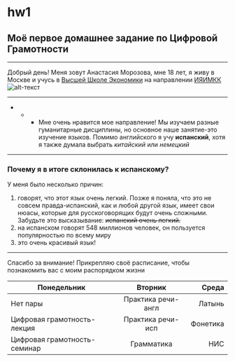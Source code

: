 # hw1
## Моё первое домашнее задание по Цифровой Грамотности
***
Добрый день! Меня зовут Анастасия Морозова, мне 18 лет, я живу в Москве и учусь в [Высшей Школе Экономики](https://www.hse.ru/ "Высшей Школе Экономики") на направлении [ИЯИМКК](https://www.hse.ru/ba/lang/ "ИЯИМКК")  ![alt-текст](http://gym40.ru/teachers/niu-vshe/logo.jpg "Вышка")
* * *
* * * Мне очень нравится мое направление! Мы изучаем разные гуманитарные дисциплины, но основное наше занятие-это изучение языков. Помимо английского я учу **испанский**, хотя я также думала выбрать *китайский* или *немецкий* 
* * *
### Почему я в итоге склонилась к испанскому? 
У меня было несколько причин:
1. говорят, что этот язык очень легкий. Позже я поняла, что это не совсем правда-испанский, как и любой другой язык, имеет свои нюасы, которые для русскоговорящих будут очень сложными. Забудьте это высказывание: ~~испанский очень легкий.~~
2. на испанском говорят 548 миллионов человек, он пользуется популярностью по всему миру
3. это очень красивый язык! 
***
Спасибо за внимание! Прикрепляю своё расписание, чтобы познакомить вас с моим распорядком жизни

| Понедельник | Вторник | Среда |
| ------------ |:--------------:| --------:|
|Нет пары|Практика речи-англ|Латынь|
|Цифровая грамотность-лекция|Практика речи-исп|Фонетика|
|Цифровая грамотность-семинар|Грамматика|НИС|
